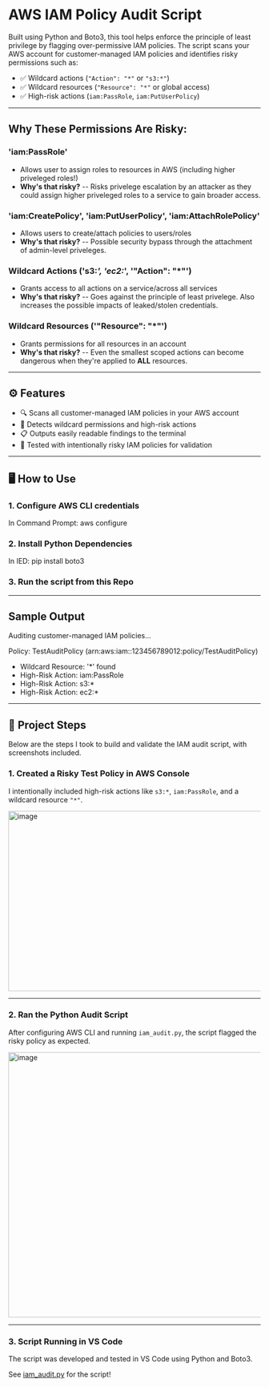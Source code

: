 # AWS IAM Policy Audit Script

Built using Python and Boto3, this tool helps enforce the principle of least privilege by flagging over-permissive IAM policies.
The script scans your AWS account for customer-managed IAM policies and identifies risky permissions such as:

- ✅ Wildcard actions (`"Action": "*"` or `"s3:*"`)
- ✅ Wildcard resources (`"Resource": "*"` or global access)
- ✅ High-risk actions (`iam:PassRole`, `iam:PutUserPolicy`)

---

## Why These Permissions Are Risky:

### 'iam:PassRole' 
- Allows user to assign roles to resources in AWS (including higher priveleged roles!)
- **Why's that risky?** -- Risks privelege escalation by an attacker as they could assign higher priveleged roles to a service to gain broader access.

### 'iam:CreatePolicy', 'iam:PutUserPolicy', 'iam:AttachRolePolicy'
- Allows users to create/attach policies to users/roles
- **Why's that risky?** -- Possible security bypass through the attachment of admin-level priveleges.

### Wildcard Actions ('s3:*', 'ec2:*', '"Action": "*"')
- Grants access to all actions on a service/across all services
- **Why's that risky?** -- Goes against the principle of least privelege. Also increases the possible impacts of leaked/stolen credentials.

### Wildcard Resources ('"Resource": "*"')
- Grants permissions for all resources in an account
- **Why's that risky?** -- Even the smallest scoped actions can become dangerous when they're applied to **ALL** resources. 

---

## ⚙️ Features

- 🔍 Scans all customer-managed IAM policies in your AWS account
- 🚨 Detects wildcard permissions and high-risk actions
- 📋 Outputs easily readable findings to the terminal
- 🧪 Tested with intentionally risky IAM policies for validation

---

## 🖥️ How to Use

### 1. Configure AWS CLI credentials

In Command Prompt:
  aws configure

### 2. Install Python Dependencies

In IED:
  pip install boto3

### 3. Run the script from this Repo

---

## Sample Output

Auditing customer-managed IAM policies...

Policy: TestAuditPolicy (arn:aws:iam::123456789012:policy/TestAuditPolicy)
 - Wildcard Resource: '*' found
 - High-Risk Action: iam:PassRole
 - High-Risk Action: s3:*
 - High-Risk Action: ec2:*

---

## 🚀 Project Steps

Below are the steps I took to build and validate the IAM audit script, with screenshots included.

### 1. Created a Risky Test Policy in AWS Console
I intentionally included high-risk actions like `s3:*`, `iam:PassRole`, and a wildcard resource `"*"`.

<img width="677" height="360" alt="image" src="https://github.com/user-attachments/assets/9b043a87-33bf-4936-8b17-91d380338164" />


---

### 2. Ran the Python Audit Script
After configuring AWS CLI and running `iam_audit.py`, the script flagged the risky policy as expected.

<img width="1088" height="530" alt="image" src="https://github.com/user-attachments/assets/6411025a-641a-4789-925a-c4896468b709" />


---

### 3. Script Running in VS Code
The script was developed and tested in VS Code using Python and Boto3.

See [iam_audit.py](https://github.com/sudo-JohnP/AWS-IAM-Policy-Audit-Script/blob/main/iam_audit.py) for the script!
